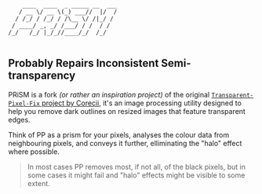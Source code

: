 ```
    ____  ____  _ _____ __  ___
   / __ \/ __ \(_) ___//  |/  /
  / /_/ / /_/ / /\__ \/ /|_/ / 
 / ____/ _, _/ /___/ / /  / /  
/_/   /_/ |_/_//____/_/  /_/   
                               
```

## Probably Repairs Inconsistent Semi-transparency

PRiSM is a fork *(or rather an inspiration project)* of the original [`Transparent-Pixel-Fix` project by Corecii](), it's an image processing utility designed to help you remove dark outlines on resized images that feature transparent edges.


Think of PP as a prism for your pixels, analyses the colour data from neighbouring pixels, and conveys it further, elliminating the "halo" effect where possible.
> In most cases PP removes most, if not all, of the black pixels, but in some cases it might fail and "halo" effects might be visible to some extent.
